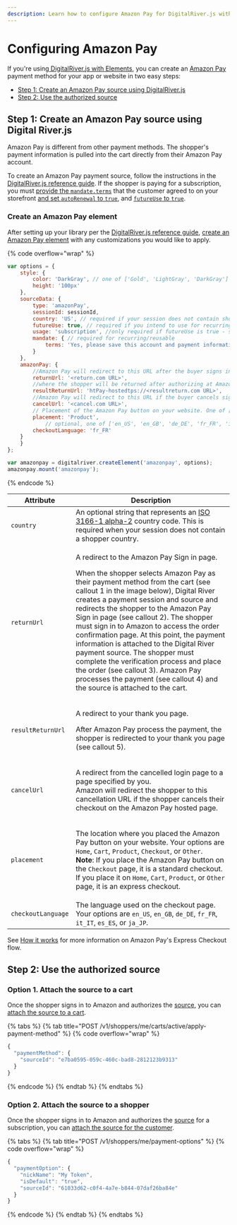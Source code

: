 ```yaml
---
description: Learn how to configure Amazon Pay for DigitalRiver.js with Elements
---
```


# Configuring Amazon Pay

If you're using[ DigitalRiver.js with Elements](../), you can create an [Amazon Pay](../../../supported-payment-methods/amazon-pay.md) payment method for your app or website in two easy steps:

* [Step 1: Create an Amazon Pay source using DigitalRiver.js](configuring-amazon-pay.md#step-1-create-a-google-pay-source-using-digital-river.js)
* [Step 2: Use the authorized source](configuring-amazon-pay.md#step-3-use-the-authorized-source)

## Step 1: Create an Amazon Pay source using Digital River.js

Amazon Pay is different from other payment methods. The shopper's payment information is pulled into the cart directly from their Amazon Pay account.

To create an Amazon Pay payment source, follow the instructions in the [DigitalRiver.js reference guide](../../../../general-resources/reference/). If the shopper is paying for a subscription, you must [provide the `mandate.terms`](../../../building-your-workflows.md#digitalriver.js-with-elements) that the customer agreed to on your storefront [and set `autoRenewal` to `true`](../../../../shopper-apis/cart/creating-or-updating-a-cart/providing-subscription-information.md#auto-renewal), and [`futureUse` to `true`](../../../building-your-workflows.md#saving-a-credit-card-for-future-use).

### Create an Amazon Pay element

After setting up your library per the [DigitalRiver.js reference guide](../../../../general-resources/reference/), [create an Amazon Pay element](../../../../general-resources/reference/elements/amazon-pay-element.md#creating-an-amazon-pay-element) with any customizations you would like to apply.&#x20;

{% code overflow="wrap" %}
```javascript
var options = {
    style: {
        color: 'DarkGray', // one of ['Gold', 'LightGray', 'DarkGray']
        height: '100px'
    },
    sourceData: {
        type: 'amazonPay',
        sessionId: sessionId,
        country: 'US', // required if your session does not contain shopper country
        futureUse: true, // required if you intend to use for recurring billing
        usage: 'subscription', //only required if futureUse is true - should be one of ['subscription', 'convenience', ]
        mandate: { // required for recurring/reusable
            terms: 'Yes, please save this account and payment information for future purchases.'
        }
    },
    amazonPay: {
        //Amazon Pay will redirect to this URL after the buyer signs in
        returnUrl: '<return.com URL>', 
        //where the shopper will be returned after authorizing at Amazon Pay 
        resultReturnUrl: 'htPay-hostedtps://<resultreturn.com URL>', 
        //Amazon Pay will redirect to this URL if the buyer cancels sign-in on the Amazon Pay-hosted page
        cancelUrl: '<cancel.com URL>', 
        // Placement of the Amazon Pay button on your website. One of ['Home', 'Cart', 'Product', 'Checkout', 'Other']
        placement: 'Product', 
            // optional, one of ['en_US', 'en_GB', 'de_DE', 'fr_FR', 'it_IT', 'es_ES', 'ja_JP']
        checkoutLanguage: 'fr_FR'
    }
    }
};

var amazonpay = digitalriver.createElement('amazonpay', options);
amazonpay.mount('amazonpay');
```
{% endcode %}

| Attribute          | Description                                                                                                                                                                                                                                                                                                                                                                                                                                                                                                                                                                                                                                            |
| ------------------ | ------------------------------------------------------------------------------------------------------------------------------------------------------------------------------------------------------------------------------------------------------------------------------------------------------------------------------------------------------------------------------------------------------------------------------------------------------------------------------------------------------------------------------------------------------------------------------------------------------------------------------------------------------ |
| `country`          | An optional string that represents an [ISO 3166-1 alpha-2](https://en.wikipedia.org/wiki/ISO\_3166-1\_alpha-2) country code. This is required when your session does not contain a shopper country.                                                                                                                                                                                                                                                                                                                                                                                                                                                    |
| `returnUrl`        | <p>A redirect to the Amazon Pay Sign in page. </p><p>When the shopper selects Amazon Pay as their payment method from the cart (see callout 1 in the image below), Digital River creates a payment session and source and redirects the shopper to the Amazon Pay Sign in page (see callout 2). The shopper must sign in to Amazon to access the order confirmation page. At this point, the payment information is attached to the Digital River payment source. The shopper must complete the verification process and place the order (see callout 3). Amazon Pay processes the payment (see callout 4) and the source is attached to the cart.</p> |
| `resultReturnUrl`  | <p>A redirect to your thank you page.</p><p>After Amazon Pay process the payment, the shopper is redirected to your thank you page (see callout 5).</p>                                                                                                                                                                                                                                                                                                                                                                                                                                                                                                |
| `cancelUrl`        | <p>A redirect from the cancelled login page to a page specified by you.<br>Amazon will redirect the shopper to this cancellation URL if the shopper cancels their checkout on the Amazon Pay hosted page.</p>                                                                                                                                                                                                                                                                                                                                                                                                                                          |
| `placement`        | <p>The location where you placed the Amazon Pay button on your website. Your options are <code>Home</code>, <code>Cart</code>, <code>Product</code>, <code>Checkout</code>, or <code>Other</code>.<br><strong>Note</strong>: If you place the Amazon Pay button on the <code>Checkout</code> page, it is a standard checkout. If you place it on <code>Home</code>, <code>Cart</code>, <code>Product</code>, or <code>Other</code> page, it is an express checkout.</p>                                                                                                                                                                                |
| `checkoutLanguage` | The language used on the checkout page. Your options are `en_US`, `en_GB`, `de_DE`, `fr_FR`, `it_IT`, `es_ES`, or `ja_JP`.                                                                                                                                                                                                                                                                                                                                                                                                                                                                                                                             |

See [How it works](../../../supported-payment-methods/amazon-pay.md#how-it-works) for more information on Amazon Pay's Express Checkout flow.

## Step 2: Use the authorized source

### Option 1. Attach the source to a cart

Once the shopper signs in to Amazon and authorizes the [source](../../../../general-resources/reference/elements/amazon-pay-element.md#source), you can [attach the source to a cart](../../../sources/using-the-source-identifier.md#attaching-multiple-payment-sources-to-the-cart).&#x20;

{% tabs %}
{% tab title="POST /v1/shoppers/me/carts/active/apply-payment-method" %}
{% code overflow="wrap" %}
```javascript
{
  "paymentMethod": {
    "sourceId": "e7ba0595-059c-460c-bad8-2812123b9313"
  }
}
```
{% endcode %}
{% endtab %}
{% endtabs %}

### Option 2. Attach the source to a shopper

Once the shopper signs in to Amazon and authorizes the [source](../../../../general-resources/reference/elements/amazon-pay-element.md#source) for a subscription, you can [attach the source for the customer](../../../sources/#attaching-a-payment-method-to-a-customer-or-payment-option).&#x20;

{% tabs %}
{% tab title="POST /v1/shoppers/me/payment-options" %}
{% code overflow="wrap" %}
```javascript
{
  "paymentOption": {
    "nickName": "My Token",
    "isDefault": "true",
    "sourceId": "61033d62-c0f4-4a7e-b844-07daf26ba84e"
  }
}
```
{% endcode %}
{% endtab %}
{% endtabs %}
